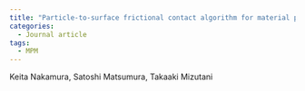```yaml
---
title: "Particle-to-surface frictional contact algorithm for material point method using weighted least squares"
categories:
  - Journal article
tags:
  - MPM
---
```


Keita Nakamura, Satoshi Matsumura, Takaaki Mizutani
